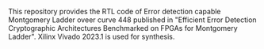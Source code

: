 This repository provides the RTL code of Error detection capable Montgomery Ladder oveer curve 448 published in "Efficient Error Detection Cryptographic Architectures Benchmarked on FPGAs for Montgomery Ladder".
Xilinx Vivado 2023.1 is used for synthesis.
